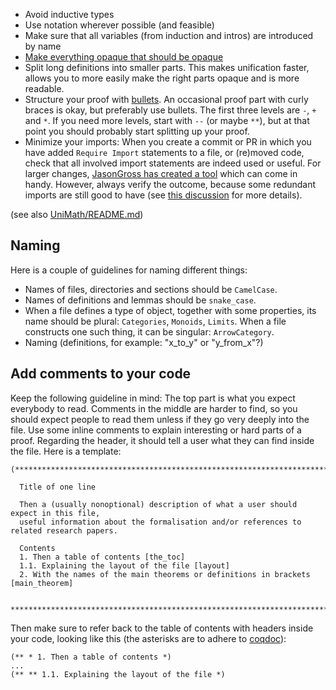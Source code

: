 * Avoid inductive types
* Use notation wherever possible (and feasible)
* Make sure that all variables (from induction and intros) are introduced by name
* [Make everything opaque that should be opaque](./On-opaqueness)
* Split long definitions into smaller parts. This makes unification faster, allows you to more easily make the right parts opaque and is more readable.
* Structure your proof with [bullets](https://coq.inria.fr/refman/proofs/writing-proofs/proof-mode.html#bullets). An occasional proof part with curly braces is okay, but preferably use bullets. The first three levels are `-`, `+` and `*`. If you need more levels, start with `--` (or maybe `**`), but at that point you should probably start splitting up your proof.
* Minimize your imports: When you create a commit or PR in which you have added `Require Import` statements to a file, or (re)moved code, check that all involved import statements are indeed used or useful. For larger changes, [JasonGross has created a tool](https://github.com/JasonGross/coq-tools) which can come in handy. However, always verify the outcome, because some redundant imports are still good to have (see [this discussion](https://github.com/UniMath/UniMath/issues/1664) for more details).

(see also [UniMath/README.md](https://github.com/UniMath/UniMath/blob/master/UniMath/README.md))

## Naming
Here is a couple of guidelines for naming different things:
* Names of files, directories and sections should be `CamelCase`.
* Names of definitions and lemmas should be `snake_case`.
* When a file defines a type of object, together with some properties, its name should be plural: `Categories`, `Monoids`, `Limits`. When a file constructs one such thing, it can be singular: `ArrowCategory`.
* Naming (definitions, for example: "x_to_y" or "y_from_x"?)

## Add comments to your code
Keep the following guideline in mind: The top part is what you expect everybody to read. Comments in the middle are harder to find, so you should expect people to read them unless if they go very deeply into the file. Use some inline comments to explain interesting or hard parts of a proof. Regarding the header, it should tell a user what they can find inside the file. Here is a template:
```coq
(**************************************************************************************************

  Title of one line

  Then a (usually nonoptional) description of what a user should expect in this file,
  useful information about the formalisation and/or references to related research papers.

  Contents
  1. Then a table of contents [the_toc]
  1.1. Explaining the layout of the file [layout]
  2. With the names of the main theorems or definitions in brackets [main_theorem]

 **************************************************************************************************)
```
Then make sure to refer back to the table of contents with headers inside your code, looking like this (the asterisks are to adhere to [coqdoc](https://coq.inria.fr/refman/using/tools/coqdoc.html#sections)):
```coq
(** * 1. Then a table of contents *)
...
(** ** 1.1. Explaining the layout of the file *)
```